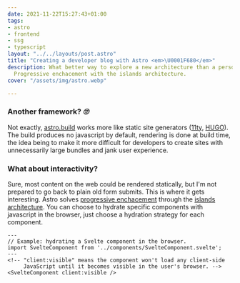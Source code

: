 ```yaml
---
date: 2021-11-22T15:27:43+01:00
tags:
- astro
- frontend
- ssg
- typescript
layout: "../../layouts/post.astro"
title: "Creating a developer blog with Astro <em>\U0001F680</em>"
description: What better way to explore a new architecture than a personal playground?
  Progressive enchacement with the islands architecture.
cover: "/assets/img/astro.webp"

---
```

### Another framework? *🙄*

Not exactly, [astro.build](https://astro.build/) works more like static site generators ([11ty](https://www.11ty.dev/), [HUGO](https://gohugo.io/)).
The build produces no javascript by default, rendering is done at build time, the idea being to make it more difficult for developers to create sites with unnecessarily large bundles and jank user experience. 

### What about interactivity? 

Sure, most content on the web could be rendered statically, but I'm not prepared to go back to plain old form submits.
This is where it gets interesting. Astro solves [progressive enchacement](https://developer.mozilla.org/en-US/docs/Glossary/Progressive_Enhancement) through the [islands architecture](https://jasonformat.com/islands-architecture/).
You can choose to hydrate specific components with javascript in the browser, just choose a hydration strategy for each component.

```astro
---
// Example: hydrating a Svelte component in the browser.
import SvelteComponent from '../components/SvelteComponent.svelte';
---
<!-- "client:visible" means the component won't load any client-side
     JavaScript until it becomes visible in the user's browser. -->
<SvelteComponent client:visible />
```
